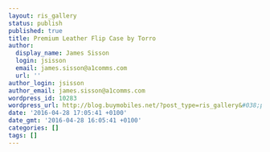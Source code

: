 ```yaml
---
layout: ris_gallery
status: publish
published: true
title: Premium Leather Flip Case by Torro
author:
  display_name: James Sisson
  login: jsisson
  email: james.sisson@a1comms.com
  url: ''
author_login: jsisson
author_email: james.sisson@a1comms.com
wordpress_id: 10283
wordpress_url: http://blog.buymobiles.net/?post_type=ris_gallery&#038;p=10283
date: '2016-04-28 17:05:41 +0100'
date_gmt: '2016-04-28 16:05:41 +0100'
categories: []
tags: []
---
```


